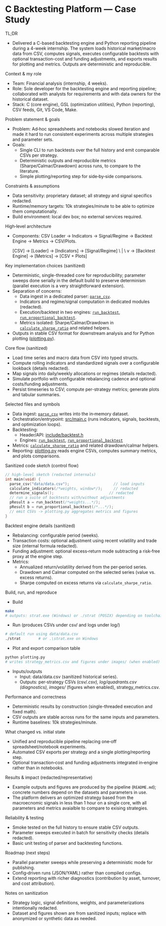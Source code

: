 # C Backtesting Platform — Case Study

TL;DR
- Delivered a C-based backtesting engine and Python reporting pipeline during a 4-week internship. The system loads historical market/macro data from CSV, computes signals, executes configurable backtests with optional transaction-cost and funding adjustments, and exports results for plotting and metrics. Outputs are deterministic and reproducible.

Context & my role
- Team: Financial analysis (internship, 4 weeks).
- Role: Sole developer for the backtesting engine and reporting pipeline; collaborated with analysts for requirements and with data owners for the historical dataset.
- Stack: C (core engine), GSL (optimization utilities), Python (reporting), CSV feeds, Git, VS Code, Make.

Problem statement & goals
- Problem: Ad‑hoc spreadsheets and notebooks slowed iteration and made it hard to run consistent experiments across multiple strategies and parameter sets.
- Goals:
  - Single CLI to run backtests over the full history and emit comparable CSVs per strategy.
  - Deterministic outputs and reproducible metrics (Sharpe/Calmar/Drawdown) across runs, to compare to the literature.
  - Simple plotting/reporting step for side‑by‑side comparisons.

Constraints & assumptions
- Data sensitivity: proprietary dataset; all strategy and signal specifics redacted. 
- Runtime/memory targets: 10k strategies/minute to be able to optimize them computationally.
- Build environment: local dev box; no external services required.

High‑level architecture
- Components: CSV Loader → Indicators → Signal/Regime → Backtest Engine → Metrics → CSV/Plots.

  [CSV] -> [Loader] -> [Indicators] -> [Signal/Regime]
                                 \            |
                                  \           v
                                   -> [Backtest Engine] -> [Metrics] -> [CSV + Plots]

Key implementation choices (sanitized)
- Deterministic, single-threaded core for reproducibility; parameter sweeps done serially in the default build to preserve determinism (parallel execution is a very straightforward extension).
- Separation of concerns:
  - Data ingest in a dedicated parser: [`parse_csv`](src/parser.c).
  - Indicators and regime/signal computation in dedicated modules (redacted).
  - Execution/backtest in two engines: [`run_backtest`](src/backtest.c), [`run_proportional_backtest`](src/backtest.c).
  - Metrics isolated: Sharpe/Calmar/Drawdown in [`calculate_sharpe_ratio`](src/performance.c) and related helpers.
- Outputs in stable CSV format for downstream analysis and for Python plotting ([plotting.py](plotting.py)).

Core flow (sanitized)
- Load time series and macro data from CSV into typed structs.
- Compute rolling indicators and standardized signals over a configurable lookback (details redacted).
- Map signals into daily/weekly allocations or regimes (details redacted).
- Simulate portfolio with configurable rebalancing cadence and optional costs/funding adjustments.
- Persist timeseries to CSV; compute per-strategy metrics; generate plots and tabular summaries.

Selected files and symbols
- Data ingest: [`parse_csv`](src/parser.c) writes into the in‑memory dataset.
- Orchestration/entrypoint: [src/main.c](src/main.c) (runs indicators, signals, backtests, and optimization loops).
- Backtesting:
  - Header/API: [include/backtest.h](include/backtest.h)
  - Engines: [`run_backtest`](src/backtest.c), [`run_proportional_backtest`](src/backtest.c)
- Metrics: [`calculate_sharpe_ratio`](src/performance.c) and related drawdown/calmar helpers.
- Reporting: [plotting.py](plotting.py) reads engine CSVs, computes summary metrics, and plots comparisons.

Sanitized code sketch (control flow)
```c
// high-level sketch (redacted internals)
int main(void) {
  parse_csv("data/data.csv");                    // load inputs
  calculate_indicators(/*weights, window*/);     // redacted
  determine_signals();                         // redacted
  // run a suite of backtests with/without adjustments
  pResult a = run_backtest(/*weights...*/);
  pResult b = run_proportional_backtest(/*...*/);
  // emit CSVs -> plotting.py aggregates metrics and figures
}
```

Backtest engine details (sanitized)
- Rebalancing: configurable period (weeks).
- Transaction costs: optional adjustment using recent volatility and trade size (internal formula redacted).
- Funding adjustment: optional excess‑return mode subtracting a risk‑free proxy at the engine step.
- Metrics:
  - Annualized return/volatility derived from the per‑period series.
  - Drawdown and Calmar computed on the selected series (value vs. excess returns).
  - Sharpe computed on excess returns via `calculate_sharpe_ratio`.

Build, run, and reproduce
- Build
```sh
make
# outputs: strat.exe (Windows) or ./strat (POSIX) depending on toolchain
```
- Run (produces CSVs under csv/ and logs under log/)
```sh
# default run using data/data.csv
./strat        # or .\strat.exe on Windows
```
- Plot and export comparison table
```sh
python plotting.py
# writes strategy_metrics.csv and figures under images/ (when enabled)
```
- Inputs/outputs
  - Input: data/data.csv (sanitized historical series).
  - Outputs: per‑strategy CSVs (csv/*.csv), log/quadrants.csv (diagnostics), images/* (figures when enabled), strategy_metrics.csv.

Performance and correctness
- Deterministic results by construction (single-threaded execution and fixed math).
- CSV outputs are stable across runs for the same inputs and parameters.
- Runtime baselines: 10k strategies/minute.

What changed vs. initial state
- Unified and reproducible pipeline replacing one‑off spreadsheet/notebook experiments.
- Automated CSV exports per strategy and a single plotting/reporting step.
- Optional transaction‑cost and funding adjustments integrated in‑engine rather than in notebooks.

Results & impact (redacted/representative)
- Example outputs and figures are produced by the pipeline (`README.md`); concrete numbers depend on the datasets and parameters in use.
- The platform delivers an optimized strategy based from the macroecnomic signals in less than 1 hour on a single core, with all parameters and metrics avaialble to compare to exising strategies.

Reliability & testing
- Smoke tested on the full history to ensure stable CSV outputs.
- Parameter sweeps executed in batch  for sensitivity checks (details redacted).
- Basic unit testing of parser and backtesting functions.

Roadmap (next steps)
- Parallel parameter sweeps while preserving a deterministic mode for publishing.
- Config‑driven runs (JSON/YAML) rather than compiled configs.
- Extend reporting with richer diagnostics (contribution by asset, turnover, and cost attribution).

Notes on sanitization
- Strategy logic, signal definitions, weights, and parameterizations intentionally redacted.
- Dataset and figures shown are from sanitized inputs; replace with anonymized or synthetic data as needed.

